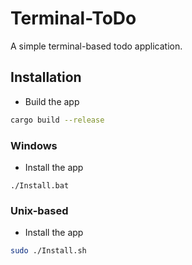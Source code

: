 # Terminal-ToDo

A simple terminal-based todo application.

## Installation

* Build the app
```bash
cargo build --release
```

### Windows

* Install the app
```
./Install.bat
```

### Unix-based
* Install the app
```bash
sudo ./Install.sh
```
